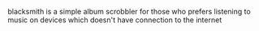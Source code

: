 blacksmith is a simple album scrobbler for those who prefers listening to music on devices which doesn't have connection to the internet
